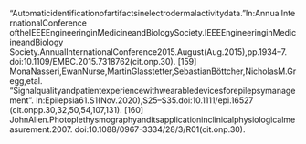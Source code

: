 “Automaticidentificationofartifactsinelectrodermalactivitydata.”In:AnnualInternationalConference
oftheIEEEEngineeringinMedicineandBiologySociety.IEEEEngineeringinMedicineandBiology
Society.AnnualInternationalConference2015.August(Aug.2015),pp.1934–7.
doi:10.1109/EMBC.2015.7318762(cit.onp.30).
[159] MonaNasseri,EwanNurse,MartinGlasstetter,SebastianBöttcher,NicholasM.Gregg,etal.
“Signalqualityandpatientexperiencewithwearabledevicesforepilepsymanagement”.
In:Epilepsia61.S1(Nov.2020),S25–S35.doi:10.1111/epi.16527
(cit.onpp.30,32,50,54,107,131).
[160] JohnAllen.Photoplethysmographyanditsapplicationinclinicalphysiologicalmeasurement.2007.
doi:10.1088/0967-3334/28/3/R01(cit.onp.30).